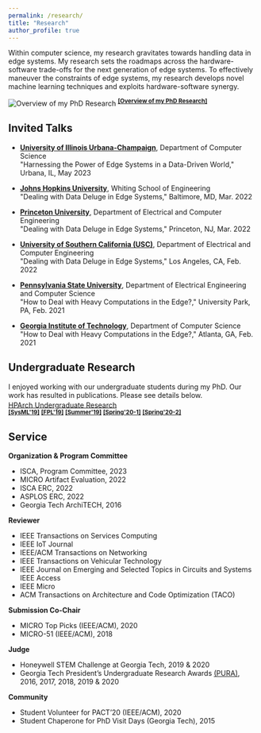 ```yaml
---
permalink: /research/
title: "Research"
author_profile: true
---
```


Within computer science, my research gravitates towards handling data in edge systems. My research sets the roadmaps across the hardware-software trade-offs for the next generation of edge systems. To effectively maneuver the constraints of edge systems, my research develops novel machine learning techniques and exploits hardware-software synergy.

![Overview of my PhD Research](https://ramyadhadidi.github.io/files/overview-website.jpg)
<sup>
[__[Overview of my PhD Research]__](https://ramyadhadidi.github.io/files/overview-website.pdf)
<sup>

## Invited Talks
  * [__University of Illinois Urbana-Champaign__](https://cs.illinois.edu/), Department of Computer Science  
    "Harnessing the Power of Edge Systems in a Data-Driven World," Urbana, IL, May 2023

  * [__Johns Hopkins University__](https://engineering.jhu.edu/ece/), Whiting School of Engineering  
    "Dealing with Data Deluge in Edge Systems," Baltimore, MD, Mar. 2022

  * [__Princeton University__](https://ece.princeton.edu/), Department of Electrical and Computer Engineering  
    "Dealing with Data Deluge in Edge Systems," Princeton, NJ, Mar. 2022

  * [__University of Southern California (USC)__](https://minghsiehece.usc.edu/), Department of Electrical and Computer Engineering  
    "Dealing with Data Deluge in Edge Systems," Los Angeles, CA, Feb. 2022

  * [__Pennsylvania State University__](https://www.eecs.psu.edu/), Department of Electrical Engineering and Computer Science   
    "How to Deal with Heavy Computations in the Edge?," University Park, PA, Feb. 2021

  * [__Georgia Institute of Technology__](https://www.cc.gatech.edu/), Department of Computer Science   
    "How to Deal with Heavy Computations in the Edge?," Atlanta, GA, Feb. 2021

<!-- --------------------------------------- -->
<!-- --------------------------------------- -->
<!-- --------------------------------------- -->
## Undergraduate Research

I enjoyed working with our undergraduate students during my PhD. Our work has resulted in publications. Please see details below.  
  [HPArch Undergraduate Research](http://hparch.gatech.edu/undergraduate_research/)
  <sup>  
  [__[SysML'19]__](https://hparch.gatech.edu/sysml)
  [__[FPL'19]__](https://hparch.gatech.edu/fpl19/)
  [__[Summer'19]__](https://photos.google.com/share/AF1QipPNdPhg9Qt0h07SJiktzPoYjvCSOcMX14fIt4m8AwveYUKsK2nHhYzdHQCWOf_WcA?key=M3JVWHJmUEVuajE2UWFqa0pVVDl1UDlsYlhiZ2ln)
  [__[Spring'20-1]__](https://www.youtube.com/watch?v=-_pJuwXOrnw)
  [__[Spring'20-2]__](https://www.youtube.com/watch?v=sBywdcMniW4&t=1s)
  <sup>  

  <!-- --------------------------------------- -->
<!-- --------------------------------------- -->
<!-- --------------------------------------- -->
## Service

__Organization & Program Committee__
  * ISCA, Program Committee, 2023
  * MICRO Artifact Evaluation, 2022
  * ISCA ERC, 2022
  * ASPLOS ERC, 2022
  * Georgia Tech ArchiTECH, 2016

__Reviewer__
  * IEEE Transactions on Services Computing
  * IEEE IoT Journal
  * IEEE/ACM Transactions on Networking
  * IEEE Transactions on Vehicular Technology
  * IEEE Journal on Emerging and Selected Topics in Circuits and Systems IEEE Access
  * IEEE Micro
  * ACM Transactions on Architecture and Code Optimization (TACO)

__Submission Co-Chair__
  * MICRO Top Picks (IEEE/ACM), 2020
  * MICRO-51 (IEEE/ACM), 2018

__Judge__
  * Honeywell STEM Challenge at Georgia Tech, 2019 & 2020
  * Georgia Tech President’s Undergraduate Research Awards [(PURA)](https://undergradresearch.gatech.edu/content/presidents-undergraduate-research-awards), 2016, 2017, 2018, 2019 & 2020

__Community__
  * Student Volunteer for PACT’20 (IEEE/ACM), 2020
  * Student Chaperone for PhD Visit Days (Georgia Tech), 2015